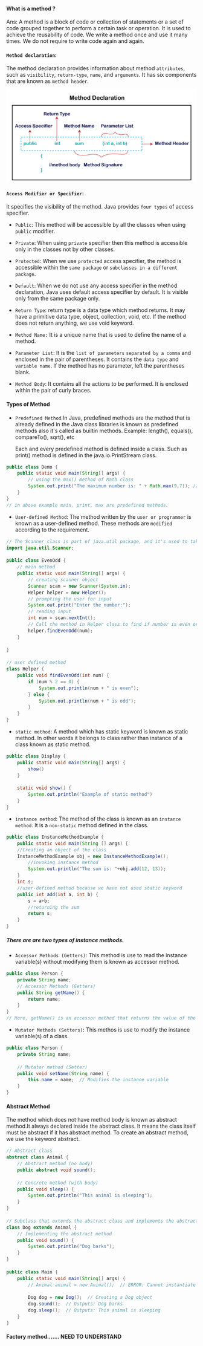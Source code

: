 #### What is a method ?

Ans: A method is a block of code or collection of statements or a set of code grouped together to perform a certain task or operation. It is used to achieve the reusability of code. We write a method once and use it many times. We do not require to write code again and again.

#### `Method declaration`:

The method declaration provides information about method `attributes`, such as `visibility`, `return-type`, `name`, and `arguments`. It has six components that are known as `method header`.

![alt text](image-1.png)

#### `Access Modifier or Specifier`:

It specifies the visibility of the method. Java provides `four types` of access specifier.

- `Public`: This method will be accessible by all the classes when using `public` modifier.
- `Private`: When using `private` specifier then this method is accessible only in the classes not by other classes.
- `Protected`: When we use `protected` access specifier, the method is accessible within the `same package` or `subclasses in a different package`.
- `Default`: When we do not use any access specifier in the method declaration, Java uses default access specifier by default. It is visible only from the same package only.

- `Return Type`: return type is a data type which method returns. It may have a primitive data type, object, collection, void, etc. If the method does not return anything, we use void keyword.

- `Method Name:` It is a unique name that is used to define the name of a method.

- `Parameter List`: It is the `list of parameters` `separated by a comma` and enclosed in the pair of parentheses. It contains the `data type` and `variable name`. If the method has no parameter, left the parentheses blank.

- `Method Body`: It contains all the actions to be performed. It is enclosed within the pair of curly braces.

#### Types of Method

- `Predefined Method`:In Java, predefined methods are the method that is already defined in the Java class libraries is known as predefined methods also it's called as builtin methods.
  Example: length(), equals(), compareTo(), sqrt(), etc

  Each and every predefined method is defined inside a class. Such as print() method is defined in the java.io.PrintStream class.

```java
public class Demo {
    public static void main(String[] args) {
        // using the max() method of Math class
        System.out.print("The maximum number is: " + Math.max(9,7)); // The maximum number is: 9
    }
}
// in above example main, print, max are predefined methods.
```

- `User-defined Method`: The method written by the `user or programmer` is known as a user-defined method. These methods are `modified` according to the requirement.

```java
// The Scanner class is part of java.util package, and it's used to take input from the user
import java.util.Scanner;

public class EvenOdd {
    // main method
    public static void main(String[] args) {
        // creating scanner object
        Scanner scan = new Scanner(System.in);
        Helper helper = new Helper();
        // prompting the user for input
        System.out.print("Enter the number:");
        // reading input
        int num = scan.nextInt();
        // Call the method in Helper class to find if number is even or odd
        helper.findEvenOdd(num);
    }

}

// user defined method
class Helper {
    public void findEvenOdd(int num) {
        if (num % 2 == 0) {
            System.out.println(num + " is even");
        } else {
            System.out.println(num + " is odd");
        }
    }
}
```

- `static method`: A method which has static keyword is known as static method. In other words it belongs to class rather than instance of a class known as static method.

```java
public class Display {
    public static void main(String[] args) {
        show()
    }

    static void show() {
        System.out.println("Example of static method")
    }
}
```

- `instance method`: The method of the class is known as an `instance method`. It is a `non-static` method defined in the class.

```java
public class InstanceMethodExample {
    public static void main(String [] args) {
    //Creating an object of the class
    InstanceMethodExample obj = new InstanceMethodExample();
        //invoking instance method
        System.out.println("The sum is: "+obj.add(12, 13));
    }
    int s;
    //user-defined method because we have not used static keyword
    public int add(int a, int b) {
        s = a+b;
        //returning the sum
        return s;
    }
}
```

##### There are are two types of instance methods.

- `Accessor Methods (Getters)`: This method is use to read the instance variable(s) without modifying them is known as accessor method.

```java
public class Person {
    private String name;
    // Accessor Methods (Getters)
    public String getName() {
        return name;
    }
}
// Here, getName() is an accessor method that returns the value of the name variable.
```

- `Mutator Methods (Setters)`: This methos is use to modify the instance variable(s) of a class.

```java
public class Person {
    private String name;

    // Mutator method (Setter)
    public void setName(String name) {
        this.name = name;  // Modifies the instance variable
    }
}
```

#### Abstract Method

The method which does not have method body is known as abstract method.It always declared inside the abstract class. It means the class itself must be abstract if it has abstract method. To create an abstract method, we use the keyword abstract.

```java
// Abstract class
abstract class Animal {
    // Abstract method (no body)
    public abstract void sound();

    // Concrete method (with body)
    public void sleep() {
        System.out.println("This animal is sleeping");
    }
}

// Subclass that extends the abstract class and implements the abstract method
class Dog extends Animal {
    // Implementing the abstract method
    public void sound() {
        System.out.println("Dog barks");
    }
}

public class Main {
    public static void main(String[] args) {
        // Animal animal = new Animal();  // ERROR: Cannot instantiate abstract class

        Dog dog = new Dog();  // Creating a Dog object
        dog.sound();  // Outputs: Dog barks
        dog.sleep();  // Outputs: This animal is sleeping
    }
}

```

#### Factory method....... NEED TO UNDERSTAND

